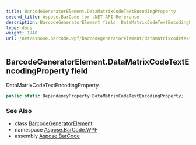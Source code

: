 ```yaml
---
title: BarcodeGeneratorElement.DataMatrixCodeTextEncodingProperty
second_title: Aspose.BarCode for .NET API Reference
description: BarcodeGeneratorElement field. DataMatrixCodeTextEncodingProperty
type: docs
weight: 1740
url: /net/aspose.barcode.wpf/barcodegeneratorelement/datamatrixcodetextencodingproperty/
---
```

## BarcodeGeneratorElement.DataMatrixCodeTextEncodingProperty field

DataMatrixCodeTextEncodingProperty

```csharp
public static DependencyProperty DataMatrixCodeTextEncodingProperty;
```

### See Also

* class [BarcodeGeneratorElement](../)
* namespace [Aspose.BarCode.WPF](../../barcodegeneratorelement/)
* assembly [Aspose.BarCode](../../../)


